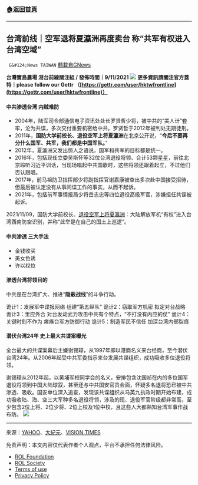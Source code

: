 ###  [:house:返回首頁](https://github.com/ourhimalayas/txt)
---


## 台湾前线｜空军退将夏瀛洲再度卖台 称“共军有权进入台湾空域”
` G&#124;News TAIWAN` [轉載自GNews](https://gnews.org/zh-hans/1650250/)

**台灣寶島農場 港台前線關注組 / 發佈時間｜9/11/2021**
![](https://assets.gnews.org/wp-content/uploads/2021/11/photo_2021-11-07-14.32.38.jpeg)
**更多資訊請關注官方蓋特｜please follow our Gettr （[https://gettr.com/user/hktwfrontline](https://gettr.com/user/hktwfrontline)）**

#### 中共渗透台湾 内贼难防

- 2004年，陆军司令部通信电子资讯处处长罗贤哲少将，被中共的“美人计”套牢，沦为共谍，多次交付重要机密给中共。罗贤哲于2012年被判处无期徒刑。
- 2011年，**国防大学前校长、退役空军上将夏瀛洲**在北京公开说，“**今后不要再分什么国军、共军，我们都是中国军队。**”
- 2012年，夏瀛洲又发出惊人之语说，国军和共军的目标都是统一。
- 2016年，包括现任立委吴斯怀等32位台湾退役将领、合计53颗星星，前往北京聆听习近平训话，当现场唱起中共国歌时，这些将领还跟着起立，不过他们否认跟唱。
- 2017年，前马祖防卫指挥部少将副指挥官谢嘉康被查出多次赴中国接受招待，但最后被认定没有从事间谍工作的事实，从而不起诉。
- 2021年，包括前军事情报局少将岳志忠等四位退役高级军官，涉嫌担任共谍被起诉。


2021/11/09，国防大学前校长、[退役空军上将夏瀛洲](https://tw.news.yahoo.com/%E5%BF%AB%E8%A8%8A-%E9%80%80%E5%BD%B9%E4%B8%8A%E5%B0%87%E5%96%8A-%E8%A7%A3%E6%94%BE%E8%BB%8D%E6%A9%9F%E6%9C%89%E6%AC%8A%E5%B7%A1%E6%88%91%E5%9C%8B%E7%A9%BA%E5%9F%9F-%E5%9C%8B%E9%98%B2%E9%83%A8%E7%81%AB%E9%80%9F-19%E5%AD%97%E5%9B%9E%E6%87%89-095012179.html)：大陆解放军机“有权”进入台湾西南防空识别，并称“此举是在自己的国土上巡逻”。

#### 中共渗透 三大手法

- 金钱收买
- 美女色诱
- 许以权位


#### 渗透台湾将领目的

中共是在台湾扩大、推进“**隐蔽战线**”的斗争行动。

诡计1：发展军中谍报网络 组建“第五纵队”
诡计2：窃取军方机密 拟定对台战略
诡计3：里应外合 对台发动武力攻击中共有个特点，“不打没有内应的仗”
诡计4：关键时刻不作为 瘫痪台军方防御行动
诡计5：制造军民不信任 加深台湾内部裂痕

#### 潜伏台湾24年 史上最大共谍案曝光

全台最大的共谍案幕后主嫌谢锡璋，从1997年即以港商名义来台经商，至今潜伏台湾24年。从2006年起受中共军委指示来台发展共谍组织，成功吸收多位退役将领。

谢锡璋从2012年起，以黄埔军校同学会的名义，安排包含沈国祯在内的多位国军退役将领到中国大陆球叙，甚至还与中共国安官员会面，怀疑多名退将恐已被中共渗透、吸收。国安单位深入追查，发现该共谍组织从马英九执政时期开始布建，成功吸收陆、海、空三大军种多名退役将领，涉及的现、退役军官阶级都非常高，至少包含2位上将、2位少将、2位上校及1位中校，且这些人大都熟知台湾军事作战布防。
![](https://assets.gnews.org/wp-content/uploads/2021/11/港台前線-（TW）-3.jpg)
* * *

來源｜[YAHOO](https://tw.news.yahoo.com/%E5%BF%AB%E8%A8%8A-%E9%80%80%E5%BD%B9%E4%B8%8A%E5%B0%87%E5%96%8A-%E8%A7%A3%E6%94%BE%E8%BB%8D%E6%A9%9F%E6%9C%89%E6%AC%8A%E5%B7%A1%E6%88%91%E5%9C%8B%E7%A9%BA%E5%9F%9F-%E5%9C%8B%E9%98%B2%E9%83%A8%E7%81%AB%E9%80%9F-19%E5%AD%97%E5%9B%9E%E6%87%89-095012179.html)、[大紀元](https://www.epochtimes.com.tw/n350942/十字路口史上最大共諜案-中共諜戰五詭計.html)、[VISION TIMES](https://www.secretchina.com/news/b5/2021/08/26/982021.html)

 

免责声明：本文内容仅代表作者个人观点，平台不承担任何法律风险。

- [ROL Foundation](https://rolfoundation.org/)
- [ROL Society](https://rolsociety.org/)
- [Terms of use](https://gnews.org/terms-of-use-3/)
- [Privacy Policy](https://gnews.org/privacy-policy/)
